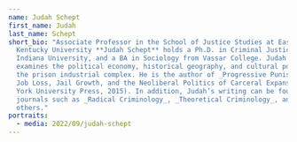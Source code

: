 ```yaml
---
name: Judah Schept
first_name: Judah
last_name: Schept
short_bio: "Associate Professor in the School of Justice Studies at Eastern
  Kentucky University **Judah Schept** holds a Ph.D. in Criminal Justice from
  Indiana University, and a BA in Sociology from Vassar College. Judah’s work
  examines the political economy, historical geography, and cultural politics of
  the prison industrial complex. He is the author of _Progressive Punishment:
  Job Loss, Jail Growth, and the Neoliberal Politics of Carceral Expansion_ (New
  York University Press, 2015). In addition, Judah’s writing can be found in
  journals such as _Radical Criminology_, _Theoretical Criminology_, and many
  others."
portraits:
  - media: 2022/09/judah-schept
---
```

